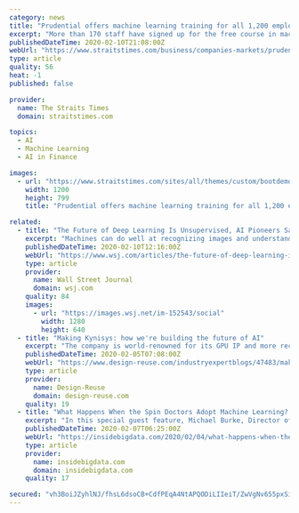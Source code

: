 ```yaml
---
category: news
title: "Prudential offers machine learning training for all 1,200 employees"
excerpt: "More than 170 staff have signed up for the free course in machine learning since it launched on Feb 1, said Prudential yesterday. Machine learning is a branch of artificial intelligence (AI) that focuses on developing computer programmes that can learn from new data so as to perform tasks without needing explicit instructions from humans."
publishedDateTime: 2020-02-10T21:08:00Z
webUrl: "https://www.straitstimes.com/business/companies-markets/prudential-offers-machine-learning-training-for-all-1200-employees"
type: article
quality: 56
heat: -1
published: false

provider:
  name: The Straits Times
  domain: straitstimes.com

topics:
  - AI
  - Machine Learning
  - AI in Finance

images:
  - url: "https://www.straitstimes.com/sites/all/themes/custom/bootdemo/images/facebook_default_pic.jpg"
    width: 1200
    height: 799
    title: "Prudential offers machine learning training for all 1,200 employees"

related:
  - title: "The Future of Deep Learning Is Unsupervised, AI Pioneers Say"
    excerpt: "Machines can do well at recognizing images and understanding language—when humans are involved with training. But for AI to reach new heights, the technology must figure out how to learn on its own, according to three AI pioneers."
    publishedDateTime: 2020-02-10T12:16:00Z
    webUrl: "https://www.wsj.com/articles/the-future-of-deep-learning-is-unsupervised-ai-pioneers-say-11581330600"
    type: article
    provider:
      name: Wall Street Journal
      domain: wsj.com
    quality: 84
    images:
      - url: "https://images.wsj.net/im-152543/social"
        width: 1280
        height: 640
  - title: "Making Kynisys: how we're building the future of AI"
    excerpt: "The company is world-renowned for its GPU IP and more recently neural network accelerators and ray tracing and I ... After the initial learning-shock, I started to see how edge AI and inference on the edge is most likely going to be the future. The benefits of edge AI are about to make the world smarter: it provides speed, efficient data ..."
    publishedDateTime: 2020-02-05T07:08:00Z
    webUrl: "https://www.design-reuse.com/industryexpertblogs/47483/making-kynisys-how-we-re-building-the-future-of-ai.html"
    type: article
    provider:
      name: Design-Reuse
      domain: design-reuse.com
    quality: 19
  - title: "What Happens When the Spin Doctors Adopt Machine Learning? The Future of PR"
    excerpt: "In this special guest feature, Michael Burke, Director of Science & Technology at MSR Communications, takes a look at the state of the PR industry and its growing relationship with data science and machine learning technology. Machine learning may not replace the art of PR anytime soon, but there are countless areas where machine learning can ..."
    publishedDateTime: 2020-02-07T06:25:00Z
    webUrl: "https://insidebigdata.com/2020/02/04/what-happens-when-the-spin-doctors-adopt-machine-learning-the-future-of-pr/"
    type: article
    provider:
      name: insidebigdata.com
      domain: insidebigdata.com
    quality: 17

secured: "vh3BoiJZyhlNJ/fhsL6dsoCB+CdfPEqA4NtAPQODiLIIeiT/ZwVgNv655pxSicOhHg80p7xH56AcHBvzCiaAEQRPCT/YRndCLGRE0mqn84h7zgLxzsRmYKVxTkEz+8g4LZ2tywkegqqMHPX5krUJ1kk3Xburral4+vrjyG+peGLhNnV3HgGE7JdN3ivgFsZUeABHQlm5/kRWuVcwUWMFZY3hSbzhY/sVGsd/G/wefgK5FRl2578w6XX6N1uc5kIE86gF1wNz8SQepgagmEoZEynlFMp037ZOoqbjYdMFa1MjI80HLjOSCFh4KlfqepD1;m16CDiB8k2+xS6HEIvqRlg=="
---
```


